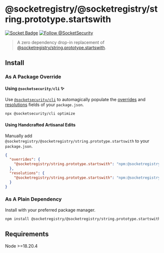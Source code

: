 # @socketregistry/@socketregistry/string.prototype.startswith

[![Socket Badge](https://socket.dev/api/badge/npm/package/@socketregistry/@socketregistry/string.prototype.startswith)](https://socket.dev/npm/package/@socketregistry/@socketregistry/string.prototype.startswith)
[![Follow @SocketSecurity](https://img.shields.io/twitter/follow/SocketSecurity?style=social)](https://twitter.com/SocketSecurity)

> A zero dependency drop-in replacement of
> [@socketregistry/string.prototype.startswith](https://www.npmjs.com/package/@socketregistry/string.prototype.startswith).

## Install

### As A Package Override

#### Using `@socketsecurity/cli` :sparkles:

Use [`@socketsecurity/cli`](https://www.npmjs.com/package/@socketsecurity/cli)
to automagically populate the
[overrides](https://docs.npmjs.com/cli/v9/configuring-npm/package-json#overrides)
and [resolutions](https://yarnpkg.com/configuration/manifest#resolutions) fields
of your `package.json`.

```sh
npx @socketsecurity/cli optimize
```

#### Using Handcrafted Artisanal Edits

Manually add `@socketregistry/@socketregistry/string.prototype.startswith` to
your `package.json`.

```json
{
  "overrides": {
    "@socketregistry/string.prototype.startswith": "npm:@socketregistry/@socketregistry/string.prototype.startswith@^1"
  },
  "resolutions": {
    "@socketregistry/string.prototype.startswith": "npm:@socketregistry/@socketregistry/string.prototype.startswith@^1"
  }
}
```

### As A Plain Dependency

Install with your preferred package manager.

```sh
npm install @socketregistry/@socketregistry/string.prototype.startswith
```

## Requirements

Node &gt;=18.20.4
